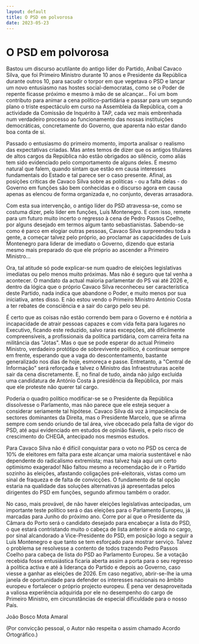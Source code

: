 ```yaml
---
layout: default
title: O PSD em polvorosa
date: 2023-05-23
---
```

# O PSD em polvorosa

Bastou um discurso acutilante do antigo líder do Partido, Aníbal Cavaco Silva, que foi Primeiro Ministro durante 10 anos e Presidente da República durante outros 10, para sacudir o torpor em que vegetava o PSD e lançar um novo entusiasmo nas hostes social-democratas, como se o Poder de repente ficasse próximo e mesmo à mão de se alcançar... Foi um bom contributo para animar a cena político-partidária e passar para um segundo plano o triste espectáculo em curso na Assembleia da República, com a actividade da Comissão de Inquérito à TAP, cada vez mais embrenhada num verdadeiro processo ao funcionamento das nossas instituições democráticas, concretamente do Governo, que aparenta não estar dando boa conta de si.

Passado o entusiasmo do primeiro momento, importa analisar o realismo das expectativas criadas. Mas antes temos de dizer que os antigos titulares de altos cargos da República não estão obrigados ao silêncio, como aliás tem sido evidenciado pelo comportamento de alguns deles. É mesmo natural que falem, quando sintam que estão em causa interesses fundamentais do Estado e tal parece ser o caso presente. Afinal, as posições críticas de Cavaco Silva sobre as políticas - ou a falta delas - do Governo em funções são bem conhecidas e o discurso agora em causa apenas as elencou de forma organizada e, no conjunto, deveras arrasadora.

Com esta sua intervenção, o antigo líder do PSD atravessa-se, como se costuma dizer, pelo líder em funções, Luís Montenegro. E com isso, remete para um futuro muito incerto o regresso à cena de Pedro Passos Coelho, por alguns desejado em termos algum tanto sebastianistas. Sabendo-se como é parco em elogiar outras pessoas, Cavaco Silva surpreendeu toda a gente,  a começar talvez pelo próprio, ao proclamar as capacidades de Luís Montenegro para liderar de imediato o Governo, dizendo que estaria mesmo mais preparado do que ele próprio ao ascender a Primeiro Ministro...

Ora, tal atitude só pode explicar-se num quadro de eleições legislativas imediatas ou pelo menos muito próximas. Mas não é seguro que tal venha a acontecer. O mandato da actual maioria parlamentar do PS vai até 2026 e, dentro da lógica que o próprio Cavaco Silva reconheceu ser característica deste Partido, nada indica que abandone o Poder, e muito menos por sua iniciativa, antes disso. E não estou vendo o Primeiro Ministro António Costa a ter rebates de consciência e a sair do cargo pelo seu pé.

É certo que as coisas não estão correndo bem para o Governo e é notória a incapacidade de atrair pessoas capazes e com vida feita para lugares no Executivo, ficando este reduzido, salvo raras excepções, até dificilmente compreensíveis, a profissionais da política partidária, com carreira feita na militância das "Jotas". Mas o que se pode esperar do actual Primeiro Ministro, verdadeiro protótipo de sobrevivente político, é continuar sempre em frente, esperando que a vaga do descontentamento, bastante generalizado nos dias de hoje, esmoreça e passe. Entretanto, a "Central de Informação" será reforçada e talvez o Ministro das Infraestruturas aceite sair da cena discretamente. E, no final de tudo, ainda não julgo excluída uma candidatura de António Costa à presidência da República, por mais que ele proteste não querer tal cargo.

Poderia o quadro político modificar-se se o Presidente da República dissolvesse o Parlamento, mas não parece que ele esteja sequer a considerar seriamente tal hipótese. Cavaco Silva dá voz à impaciência de sectores dominantes da Direita, mas o Presidente Marcelo, que se afirma sempre com sendo oriundo de tal área, vive obcecado pela falta de vigor do PSD, até aqui evidenciado em estudos de opinião fiáveis, e pelo risco de crescimento do CHEGA, antecipado nos mesmos estudos. 

Para Cavaco Silva não é difícil conquistar para o voto no PSD os cerca de 10% de eleitores em falta para este alcançar uma maioria sustentável e não dependente do radicalismo extremista; mas talvez haja aqui um certo optimismo exagerado! Não faltou mesmo a recomendação de ir o Partido sozinho às eleições, afastando coligações pré-eleitorais, vistas como um sinal de fraqueza e de falta de convicções. O fundamento de tal opção estaria na qualidade das soluções alternativas já apresentadas pelos dirigentes do PSD em funções, segundo afirmou também o orador.

No caso, mais provável, de não haver eleições legislativas antecipadas, um importante teste político será o das eleições para o Parlamento Europeu, já marcadas para Junho do próximo ano. Corre por aí que o Presidente da Câmara do Porto será o candidato desejado para encabeçar a lista do PSD, o que estará contristando muito o cabeça de lista anterior e ainda no cargo, por sinal alcandorado a Vice-Presidente do PSD, em posição logo a seguir a Luís Montenegro e que tanto se tem esforçado para mostrar serviço. Talvez o problema se resolvesse a contento de todos trazendo Pedro Passos Coelho para cabeça de lista do PSD ao Parlamento Europeu. Se a votação recebida fosse entusiástica ficaria aberta assim a porta para o seu regresso à política activa e até à liderança do Partido e depois ao Governo, caso viesse a ganhar as eleições de 2026. Em caso negativo, abrir-se-lhe ia uma janela de oportunidade para defender os interesses nacionais no âmbito europeu e fortalecer o próprio projecto europeu. É pena ver desaproveitada a valiosa experiência adquirida por ele no desempenho do cargo de Primeiro Ministro, em circunstâncias de especial dificuldade para o nosso País.


João Bosco Mota Amaral

(Por convicção pessoal, o Autor não respeita o assim chamado Acordo Ortográfico.)